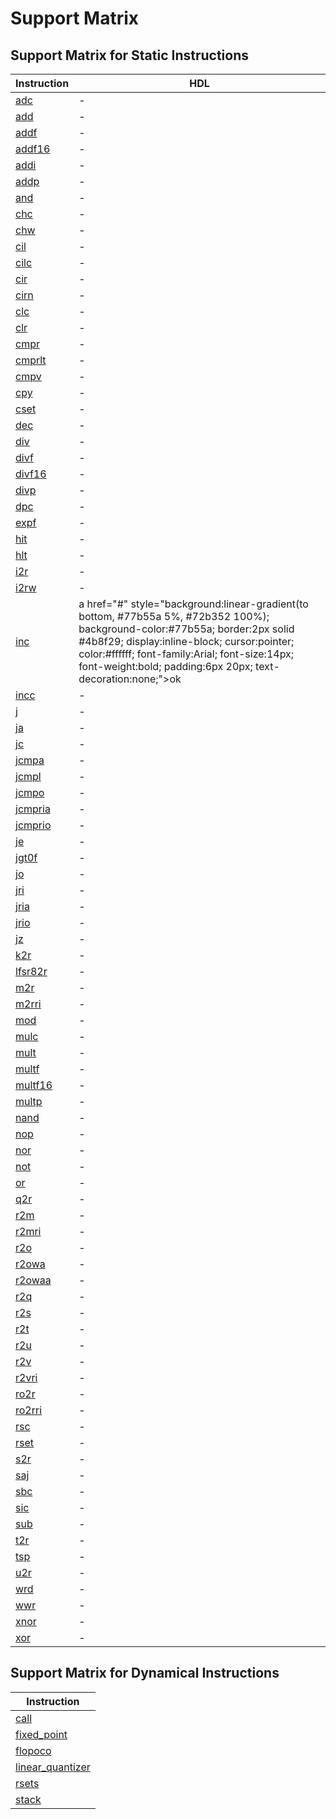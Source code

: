 # Support Matrix

## Support Matrix for Static Instructions

| Instruction | HDL |
| --- | --- |
| [adc](adc.md) | - |
| [add](add.md) | - |
| [addf](addf.md) | - |
| [addf16](addf16.md) | - |
| [addi](addi.md) | - |
| [addp](addp.md) | - |
| [and](and.md) | - |
| [chc](chc.md) | - |
| [chw](chw.md) | - |
| [cil](cil.md) | - |
| [cilc](cilc.md) | - |
| [cir](cir.md) | - |
| [cirn](cirn.md) | - |
| [clc](clc.md) | - |
| [clr](clr.md) | - |
| [cmpr](cmpr.md) | - |
| [cmprlt](cmprlt.md) | - |
| [cmpv](cmpv.md) | - |
| [cpy](cpy.md) | - |
| [cset](cset.md) | - |
| [dec](dec.md) | - |
| [div](div.md) | - |
| [divf](divf.md) | - |
| [divf16](divf16.md) | - |
| [divp](divp.md) | - |
| [dpc](dpc.md) | - |
| [expf](expf.md) | - |
| [hit](hit.md) | - |
| [hlt](hlt.md) | - |
| [i2r](i2r.md) | - |
| [i2rw](i2rw.md) | - |
| [inc](inc.md) | a href="#" style="background:linear-gradient(to bottom, #77b55a 5%, #72b352 100%); background-color:#77b55a; border:2px solid #4b8f29; display:inline-block; cursor:pointer; color:#ffffff; font-family:Arial; font-size:14px; font-weight:bold; padding:6px 20px; text-decoration:none;">ok</a> |
| [incc](incc.md) | - |
| [j](j.md) | - |
| [ja](ja.md) | - |
| [jc](jc.md) | - |
| [jcmpa](jcmpa.md) | - |
| [jcmpl](jcmpl.md) | - |
| [jcmpo](jcmpo.md) | - |
| [jcmpria](jcmpria.md) | - |
| [jcmprio](jcmprio.md) | - |
| [je](je.md) | - |
| [jgt0f](jgt0f.md) | - |
| [jo](jo.md) | - |
| [jri](jri.md) | - |
| [jria](jria.md) | - |
| [jrio](jrio.md) | - |
| [jz](jz.md) | - |
| [k2r](k2r.md) | - |
| [lfsr82r](lfsr82r.md) | - |
| [m2r](m2r.md) | - |
| [m2rri](m2rri.md) | - |
| [mod](mod.md) | - |
| [mulc](mulc.md) | - |
| [mult](mult.md) | - |
| [multf](multf.md) | - |
| [multf16](multf16.md) | - |
| [multp](multp.md) | - |
| [nand](nand.md) | - |
| [nop](nop.md) | - |
| [nor](nor.md) | - |
| [not](not.md) | - |
| [or](or.md) | - |
| [q2r](q2r.md) | - |
| [r2m](r2m.md) | - |
| [r2mri](r2mri.md) | - |
| [r2o](r2o.md) | - |
| [r2owa](r2owa.md) | - |
| [r2owaa](r2owaa.md) | - |
| [r2q](r2q.md) | - |
| [r2s](r2s.md) | - |
| [r2t](r2t.md) | - |
| [r2u](r2u.md) | - |
| [r2v](r2v.md) | - |
| [r2vri](r2vri.md) | - |
| [ro2r](ro2r.md) | - |
| [ro2rri](ro2rri.md) | - |
| [rsc](rsc.md) | - |
| [rset](rset.md) | - |
| [s2r](s2r.md) | - |
| [saj](saj.md) | - |
| [sbc](sbc.md) | - |
| [sic](sic.md) | - |
| [sub](sub.md) | - |
| [t2r](t2r.md) | - |
| [tsp](tsp.md) | - |
| [u2r](u2r.md) | - |
| [wrd](wrd.md) | - |
| [wwr](wwr.md) | - |
| [xnor](xnor.md) | - |
| [xor](xor.md) | - |

## Support Matrix for Dynamical Instructions

| Instruction |
| --- |
| [call](call.md) |
| [fixed_point](fixed_point.md) |
| [flopoco](flopoco.md) |
| [linear_quantizer](linear_quantizer.md) |
| [rsets](rsets.md) |
| [stack](stack.md) |
